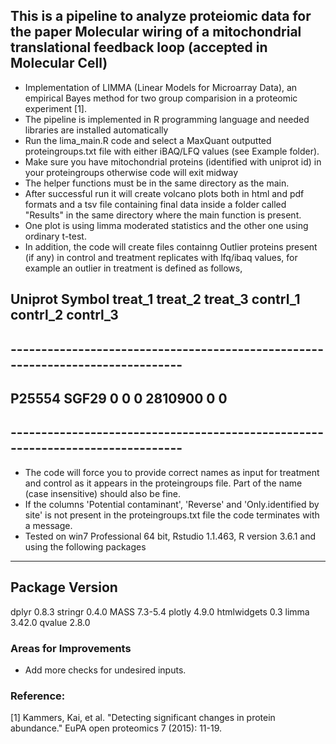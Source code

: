 ## This is a pipeline to analyze proteiomic data for the paper Molecular wiring of a mitochondrial translational feedback loop (accepted in Molecular Cell)

* Implementation of LIMMA (Linear Models for Microarray Data), an empirical Bayes method for two group comparision in a proteomic experiment [1].
* The pipeline is implemented in R programming language and needed libraries are installed automatically
* Run the lima_main.R code and select a MaxQuant outputted proteingroups.txt file with either iBAQ/LFQ values (see Example folder). 
* Make sure you have mitochondrial proteins (identified with uniprot id) in your proteingroups otherwise code will exit midway
* The helper functions must be in the same directory as the main. 
* After successful run it will create volcano plots both in html and pdf formats and a tsv file containing final data inside a folder called  "Results" in the same directory where the main function is present. 
* One plot is using limma moderated statistics and the other one using ordinary t-test.
* In addition, the code will create files containng Outlier proteins present (if any) in control and treatment replicates with lfq/ibaq values, for example an outlier in treatment is defined as follows,
## Uniprot  Symbol  treat_1   treat_2   treat_3   contrl_1    contrl_2    contrl_3
## -------------------------------------------------------------------------------
## P25554   SGF29	  0	        0	      0        2810900	     0	        0
## -------------------------------------------------------------------------------
* The code will force you to provide correct names as input for treatment and control as it appears in the proteingroups file. Part of the name (case insensitive) should also be fine.
* If the columns 'Potential contaminant', 'Reverse' and 'Only.identified by site' is not present in the proteingroups.txt file the code terminates with a message.
* Tested on win7 Professional 64 bit, Rstudio 1.1.463, R version 3.6.1 and using the following packages
--------------------
Package		Version
--------------------
dplyr       0.8.3
stringr     0.4.0
MASS        7.3-5.4
plotly      4.9.0
htmlwidgets 0.3
limma       3.42.0
qvalue      2.8.0

### Areas for Improvements
* Add more checks for undesired inputs.

### Reference:
[1] Kammers, Kai, et al. "Detecting significant changes in protein abundance." EuPA open proteomics 7 (2015): 11-19.

